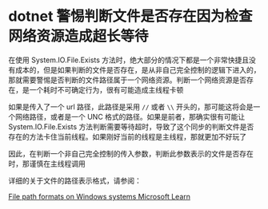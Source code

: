 # dotnet 警惕判断文件是否存在因为检查网络资源造成超长等待

在使用 System.IO.File.Exists 方法时，绝大部分的情况下都是一个非常快捷且没有成本的，但是如果判断的文件是否存在，是从非自己完全控制的逻辑下进入的，那就需要警惕是否判断的文件路径属于一个网络资源。判断一个网络资源是否存在，是一个耗时不可确定行为，很有可能造成主线程卡顿

<!--more-->
<!-- 博客 -->
<!-- 发布 -->

如果是传入了一个 url 路径，此路径是采用 `//` 或者 `\\` 开头的，那可能这将会是一个网络路径，或者是一个 UNC 格式的路径。如果是前者，那确实很有可能让 System.IO.File.Exists 方法判断需要等待超时，导致了这个同步的判断文件是否存在的方法卡住当前线程。如果刚好当前的线程是主线程，那就更加不好玩了

因此，在判断一个非自己完全控制的传入参数，判断此参数表示的文件是否存在时，那谨慎在主线程调用

详细的关于文件的路径表示格式，请参阅：

[File path formats on Windows systems Microsoft Learn](https://learn.microsoft.com/en-us/dotnet/standard/io/file-path-formats )